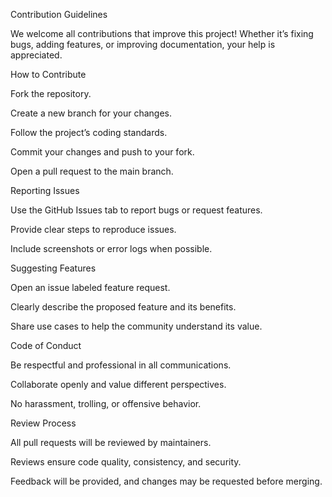 Contribution Guidelines

We welcome all contributions that improve this project! Whether it’s fixing bugs, adding features, or improving documentation, your help is appreciated.

How to Contribute

Fork the repository.

Create a new branch for your changes.

Follow the project’s coding standards.

Commit your changes and push to your fork.

Open a pull request to the main branch.

Reporting Issues

Use the GitHub Issues tab to report bugs or request features.

Provide clear steps to reproduce issues.

Include screenshots or error logs when possible.

Suggesting Features

Open an issue labeled feature request.

Clearly describe the proposed feature and its benefits.

Share use cases to help the community understand its value.

Code of Conduct

Be respectful and professional in all communications.

Collaborate openly and value different perspectives.

No harassment, trolling, or offensive behavior.

Review Process

All pull requests will be reviewed by maintainers.

Reviews ensure code quality, consistency, and security.

Feedback will be provided, and changes may be requested before merging.

